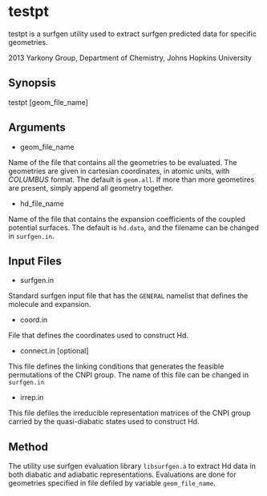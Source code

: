 testpt
======

testpt is a surfgen utility used to extract surfgen predicted data for specific geometries.

2013 Yarkony Group, Department of Chemistry, Johns Hopkins University

Synopsis
--------

testpt [geom_file_name] 

Arguments
---------

* geom_file_name

Name of the file that contains all the geometries to be evaluated.   The geometries are given in cartesian coordinates,
in atomic units, with _COLUMBUS_ format.  The default is `geom.all`.  If more than more geometires are present, simply 
append all geometry together.

* hd_file_name

Name of the file that contains the expansion coefficients of the coupled potential surfaces.  The default is `hd.data`,
and the filename can be changed in `surfgen.in`.

Input Files
-----------

* surfgen.in

Standard surfgen input file that has the `GENERAL` namelist that defines the molecule and expansion.  

* coord.in

File that defines the coordinates used to construct Hd.

* connect.in [optional]

This file defines the linking conditions that generates the  feasible permutations of the CNPI group. The name of this
file can be changed in `surfgen.in`

* irrep.in

This file defiles the irreducible representation matrices of the CNPI group carried by the quasi-diabatic states used to 
construct Hd.

Method
------

The utility use surfgen evaluation library `libsurfgen.a` to extract Hd data in both diabatic and adiabatic representations.
Evaluations are done for geometries specified in file defiled by variable `geom_file_name`.  


